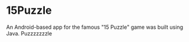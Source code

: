 # 15Puzzle
An Android-based app for the famous "15 Puzzle" game was built using Java.
<addr>Puzzzzzzzle</addr>
